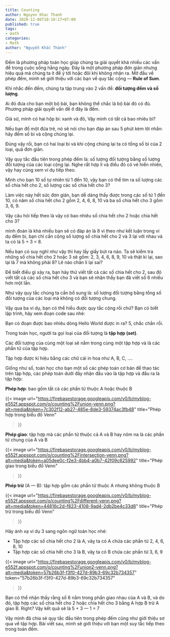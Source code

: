 ```yaml
---
title: Counting
author: Nguyen Khac Thanh
date: 2020-12-06T10:10:17+07:00
published: true
tags:
- math
categories:
- Math
author: "Nguyễn Khắc Thành"
---
```


Đếm là phương pháp toán học giúp chúng ta giải quyết khá nhiều các vấn đề trong cuộc sống hằng ngày. Đây là một phương pháp đơn giản nhưng hiệu quả mà chúng ta ít để ý tới hoặc đôi khi không nhận ra. Mở đầu về phép đếm, mình sẽ giới thiệu với các bạn về quy tắc cộng — __Rule of Sum__.
<!--more-->

Khi nhắc đến đếm, chúng ta tập trung vào 2 vấn đề: __đối tượng đếm và số lượng__.


Ai đó đưa cho bạn một bộ bài, bạn không thể chắc là bộ bài đó có đủ. Phương pháp giải quyết vấn đề ở đây là đếm.


Giả sử, mình có hai hộp bi: xanh và đỏ, Vậy mình có tất cả bao nhiêu bi?


Nếu bạn đố một đứa trẻ, nó sẽ nói cho bạn đáp án sau 5 phút kèm lời nhắn: hãy đếm số bi và cộng chúng lại.


Đúng vậy rồi, bạn có hai loại bi và khi cộng chúng lại ta có tổng số bi của 2 loại, quá đơn giản.


Vậy quy tắc đầu tiên trong phép đếm là: số lượng đối tượng bằng số lượng đối tượng của các loại cộng lại. Nghe rất hợp lí và điều đó có vẻ hiển nhiên, vậy hay cùng xem ví dụ tiếp theo.


Mình cho bạn 10 số tự nhiên từ 1 đến 10, vậy bạn có thể tìm ra số lượng các số chia hết cho 2, số lượng các số chia hết cho 3?


Làm việc này hết sức đơn giản, bạn dễ dàng thấy được trong các số từ 1 đến 10, có năm số chia hết cho 2 gồm 2, 4, 6, 8, 10 và ba số chia hết cho 3 gồm 3, 6, 9.


Vậy câu hỏi tiếp theo là vậy có bao nhiêu số chia hết cho 2 hoặc chia hết cho 3?


mình đoán là khá nhiều bạn sẽ có đáp án là 8 vì theo như kết luận trong ví dụ đếm bi, bạn chỉ cần cộng số lượng số chia hết cho 2 và 3 lại với nhau và ta có là 5 + 3 = 8.


Nếu bạn có suy nghĩ như vậy thì hay lấy giấy bút ra nào. Ta sẽ kiểm tra những số chia hết cho 2 hoặc 3 sẽ gồm: 2, 3, 4, 6, 8, 9, 10 và thật kì lại, sao lại là 7 mà không phải 8? Lẽ nào chân lí lại sai?


Để biết điều gì xảy ra, bạn hãy thử viết tất cả các số chia hết cho 2, sau đó viết tất cả các số chia hết cho 3 và bạn sẽ nhận thấy bạn đã viết số 6 nhiều hơn một lần.


Như vậy quy tắc chúng ta cần bổ sung là: số lượng đối tượng bằng tổng số đối tượng của các loại mà không có đối tượng chung.


Vậy qua ba ví dụ, bạn có thể hiểu được quy tắc cộng rồi chứ? Bạn có biết lập trình, hãy xem đoạn code sau nhé:


Bạn có đoạn được bao nhiêu dòng Hello World được in ra? 5, chắc chắn rồi.


Trong toán học, người ta gọi loại của đối tượng là __tập hợp (set)__.


Các đổi tượng của cùng một loại sẽ nằm trong cùng một tập hợp và là các phần tử của tập hợp.


Tập hợp được kí hiệu bằng các chữ cái in hoa như A, B, C, ….


Giống như số, toán học cho bạn một số các phép toán cơ bản để thao tác trên tập hợp, các phép toán dưới đây nhận đầu vào là tập hợp và đầu ra là tập hợp:


__Phép hợp__: bao gồm tất cả các phần tử thuộc A hoặc thuộc B

{{< image
	url="https://firebasestorage.googleapis.com/v0/b/myblog-e552f.appspot.com/o/counting%2Funion-venn.png?alt=media&token=7c302f12-ab27-485e-8de3-59374ac3fb48"
	title="Phép hợp trong biểu đồ Venn"
>}}

__Phép giao__: tập hợp mà các phần tử thuộc cả A và B hay nôm na là các phần tử chung của A và B

{{< image
	url="https://firebasestorage.googleapis.com/v0/b/myblog-e552f.appspot.com/o/counting%2Fintersection-venn.png?alt=media&token=a05dee0c-f2e3-4bb4-a0b7-42f09c625992"
	title="Phép giao trong biều đồ Venn"
>}}

__Phép trừ__ (A — B): tập hợp gồm các phần tử thuộc A nhưng không thuộc B

{{< image
	url="https://firebasestorage.googleapis.com/v0/b/myblog-e552f.appspot.com/o/counting%2Fdifferent-venn.png?alt=media&token=44816c2d-f823-4108-9ad4-2db2be4c33d8"
	title="Phép trừ trong biều đồ Venn"
>}}

Hãy ánh xạ ví dụ 3 sang ngôn ngữ toán học nhé:

- Tập hợp các số chia hết cho 2 là A, vâỵ ta có A chứa các phần tử 2, 4, 6, 8, 10
- Tập hợp các số chia hết cho 3 là B, vâỵ ta có B chứa các phần tử 3, 6, 9

{{< image
	url="https://firebasestorage.googleapis.com/v0/b/myblog-e552f.appspot.com/o/counting%2Funion2-venn.png?alt=media&token=57b26b3f-f3f0-427d-89b3-69c32b734357"
	token="57b26b3f-f3f0-427d-89b3-69c32b734357"
>}}

Bạn có thể nhận thấy rằng số 6 nằm trong phần giao nhau của A và B, và do đó, tập hợp các số chia hết cho 2 hoặc chia hết cho 3 bằng A hợp B trừ A giao B. Right? Vậy kết quả sẽ là 5 + 3 — 1 = 7


Vậy mình đã chia sẻ quy tắc đầu tiên trong phép đếm cũng như giới thiệu sơ qua về tập hợp. Bài viết sau, mình sẽ giới thiệu với bạn một suy tắc tiếp theo trong toán đếm.
